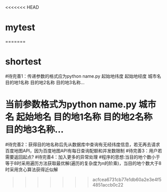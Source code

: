 <<<<<<< HEAD
# mytest
=======
# shortest
#待完善1：传递参数的格式应为python name.py 起始地纬度 起始地经度 城市名 目的地1名称 目的地2名称 目的地3名称...
#        当前参数格式为python name.py 城市名 起始地名 目的地1名称 目的地2名称 目的地3名称...
#待完善2：获得目的地名称后先从数据库中查询有无经纬度信息，若无再去请求百度地图API，因为百度地图API有每日查询配额和并发数限制
#待完善3：用户若需要返回起点?
#待完善4：加入更多的异常处理
#程序的思想:当目的地个数小于等于8时采用遍历方法获取最优解(遍历的复杂度为n的阶乘)，当目的地个数大于8时采用贪心算法获得近似解
>>>>>>> acfcea6731cb77e1db60a2e3e4f54851accb0c22
